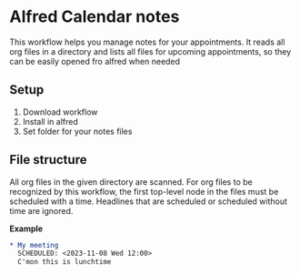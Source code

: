 # Alfred Calendar notes

This workflow helps you manage notes for your appointments.
It reads all org files in a directory and lists all files for upcoming appointments, so they can be easily opened fro alfred when needed

## Setup
1. Download workflow
2. Install in alfred
3. Set folder for your notes files


## File structure
All org files in the given directory are scanned. For org files to be recognized by this workflow, the first top-level node in the files must be scheduled with a time.
Headlines that are scheduled or scheduled without time are ignored.

**Example**
``` org
* My meeting
  SCHEDULED: <2023-11-08 Wed 12:00> 
  C'mon this is lunchtime
```
